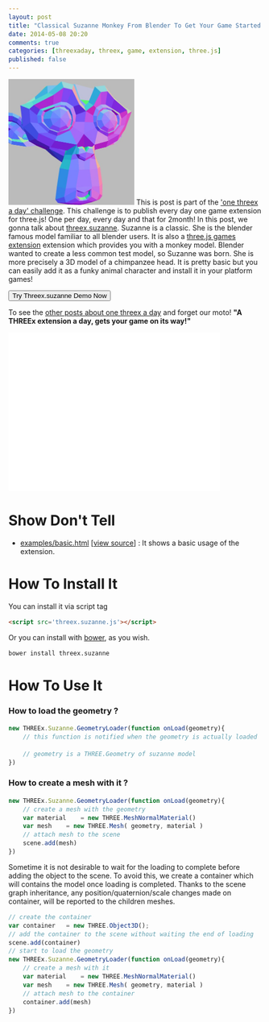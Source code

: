 ```yaml
---
layout: post
title: "Classical Suzanne Monkey From Blender To Get Your Game Started With threex.suzanne"
date: 2014-05-08 20:20
comments: true
categories: [threexaday, threex, game, extension, three.js]
published: false
---
```


<a href='http://jeromeetienne.github.io/threex.suzanne/examples/basic.html' target='_blank'><img class="right" src="https://raw.githubusercontent.com/jeromeetienne/threex.suzanne/master/examples/images/screenshot-threex-suzanne-512x512.jpg" width="250" height="250"></a>
This is post is part of the ['one threex a day' challenge](/blog/categories/threexaday/). 
This challenge is to publish every day one game extension for three.js!
One per day, every day and that for 2month!
In this post, we gonna talk about 
[threex.suzanne](http://www.threejsgames.com/extensions/#threex.suzanne).
Suzanne is a classic. She is the blender famous model familiar to all blender users. It is also a [three.js games extension](http://www.threejsgames.com/extensions/) extension which provides you with a monkey model. Blender wanted to create a less common test model, so Suzanne was born. She is more precisely a 3D model of a chimpanzee head. It is pretty basic but you can easily add it as a funky animal character and install it in your platform games! 

<a href='http://jeromeetienne.github.io/threex.suzanne/examples/basic.html' target='_blank'><input type="button" value='Try Threex.suzanne Demo Now' /></a>

To see the [other posts about one threex a day](/blog/categories/threexaday/) and forget our moto!
**"A THREEx extension a day, gets your game on its way!"**


<!-- more -->

<iframe width="420" height="315" src="//www.youtube.com/embed/eZkl-r-UOsg" frameborder="0" allowfullscreen></iframe>

Show Don't Tell
===============
* [examples/basic.html](http://jeromeetienne.github.io/threex.suzanne/examples/basic.html)
\[[view source](https://github.com/jeromeetienne/threex.suzanne/blob/master/examples/basic.html)\] :
It shows a basic usage of the extension.

How To Install It
=================

You can install it via script tag

```html
<script src='threex.suzanne.js'></script>
```

Or you can install with [bower](http://bower.io/), as you wish.

```bash
bower install threex.suzanne
```

How To Use It
=============

### How to load the geometry ?

```javascript
new THREEx.Suzanne.GeometryLoader(function onLoad(geometry){
    // this function is notified when the geometry is actually loaded
    
    // geometry is a THREE.Geometry of suzanne model
})
```

### How to create a mesh with it ?

```javascript
new THREEx.Suzanne.GeometryLoader(function onLoad(geometry){
    // create a mesh with the geometry
    var material    = new THREE.MeshNormalMaterial()
    var mesh    = new THREE.Mesh( geometry, material )
    // attach mesh to the scene
    scene.add(mesh)
})
```

Sometime it is not desirable to wait for the loading to complete before 
adding the object to the scene. To avoid this, we create a container
which will contains the model once loading is completed.
Thanks to the scene graph inheritance, any position/quaternion/scale
changes made on container, will be reported to the children meshes.

```javascript
// create the container
var container   = new THREE.Object3D();
// add the container to the scene without waiting the end of loading
scene.add(container)
// start to load the geometry
new THREEx.Suzanne.GeometryLoader(function onLoad(geometry){
    // create a mesh with it
    var material    = new THREE.MeshNormalMaterial()
    var mesh    = new THREE.Mesh( geometry, material )
    // attach mesh to the container
    container.add(mesh)
})
```
